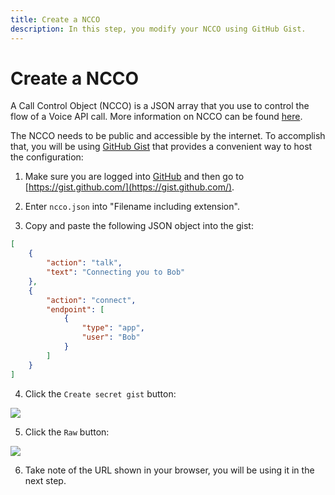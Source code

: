 ```yaml
---
title: Create a NCCO
description: In this step, you modify your NCCO using GitHub Gist.
---
```


# Create a NCCO

A Call Control Object (NCCO) is a JSON array that you use to control the flow of a Voice API call. More information on NCCO can be found [here](/voice/voice-api/ncco-reference).

The NCCO needs to be public and accessible by the internet. To accomplish that, you will be using [GitHub Gist](https://gist.github.com/) that provides a convenient way to host the configuration:

1) Make sure you are logged into [GitHub](https://github.com) and then go to [https://gist.github.com/](https://gist.github.com/).

2) Enter `ncco.json` into "Filename including extension".
   
3) Copy and paste the following JSON object into the gist:

```json
[
    {
        "action": "talk",
        "text": "Connecting you to Bob"
    },
    {
        "action": "connect",
        "endpoint": [
            {
                "type": "app",
                "user": "Bob"
            }
        ]
    }
]
```

4) Click the `Create secret gist` button:

![](/screenshots/tutorials/client-sdk/app-to-app/create-ncco/gist1.png)

5) Click the `Raw` button:

![](/screenshots/tutorials/client-sdk/app-to-app/create-ncco/gist2.png)

6) Take note of the URL shown in your browser, you will be using it in the next step.
